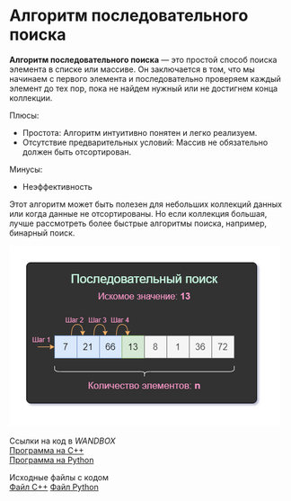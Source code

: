 # Алгоритм последовательного поиска

**Алгоритм последовательного поиска** — это простой способ поиска элемента в списке или массиве. Он заключается в том, что мы начинаем с первого элемента и последовательно проверяем каждый элемент до тех пор, пока не найдем нужный или не достигнем конца коллекции.  

Плюсы:  
- Простота: Алгоритм интуитивно понятен и легко реализуем.  
- Отсутствие предварительных условий: Массив не обязательно должен быть отсортирован.  

Минусы:  
- Неэффективность  

Этот алгоритм может быть полезен для небольших коллекций данных или когда данные не отсортированы. Но если коллекция большая, лучше рассмотреть более быстрые алгоритмы поиска, например, бинарный поиск.  

![Sequential search](/resources/3_search/sequential_search.png)

Ссылки на код в *WANDBOX*  
[Программа на C++](https://wandbox.org/permlink/QMEPxapmGvEpEIjH)  
[Программа на Python](https://wandbox.org/permlink/ugRQV38VkAllPVn2)  

Исходные файлы с кодом  
[Файл C++](/src/3_search/C++/3.1_sequential_search.cpp)
[Файл Python](/src/3_search/Python/3.1_sequential_search.py)
